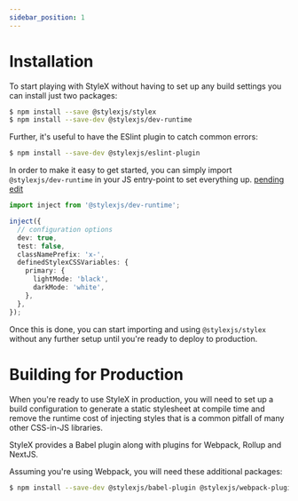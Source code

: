 ```yaml
---
sidebar_position: 1
---
```


# Installation

To start playing with StyleX without having to set up any build settings you can install just two packages:

```sh
$ npm install --save @stylexjs/stylex
$ npm install --save-dev @stylexjs/dev-runtime
```

Further, it's useful to have the ESlint plugin to catch common errors:

```sh
$ npm install --save-dev @stylexjs/eslint-plugin
```

In order to make it easy to get started, you can simply import `@stylexjs/dev-runtime` in your JS entry-point to set everything up. [pending edit](noteplan://x-callback-url/openNote?noteTitle=Edits%20for%20Documentation%20to%20make%20sense%23Complete%20implementation%20of%20%60development-runtime%60)

```ts
import inject from '@stylexjs/dev-runtime';

inject({
  // configuration options
  dev: true,
  test: false,
  classNamePrefix: 'x-',
  definedStylexCSSVariables: {
    primary: {
      lightMode: 'black',
      darkMode: 'white',
    },
  },
});
```

Once this is done, you can start importing and using `@stylexjs/stylex` without any further setup until you're ready to deploy to production.

# Building for Production

When you're ready to use StyleX in production, you will need to set up a build configuration to generate a static stylesheet at compile time and remove the runtime cost of injecting styles that is a common pitfall of many other CSS-in-JS libraries.

StyleX provides a Babel plugin along with plugins for Webpack, Rollup and NextJS.

Assuming you're using Webpack, you will need these additional packages:

```sh
$ npm install --save-dev @stylexjs/babel-plugin @stylexjs/webpack-plugin
```
